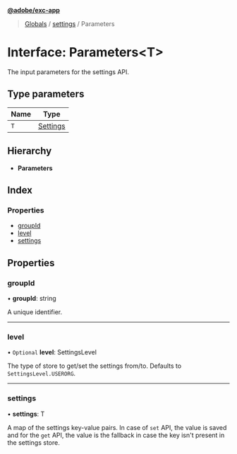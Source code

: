 **[@adobe/exc-app](../README.md)**

> [Globals](../README.md) / [settings](../modules/settings.md) / Parameters

# Interface: Parameters<T\>

The input parameters for the settings API.

## Type parameters

Name | Type |
------ | ------ |
`T` | [Settings](settings.settings-1.md) |

## Hierarchy

* **Parameters**

## Index

### Properties

* [groupId](settings.parameters.md#groupid)
* [level](settings.parameters.md#level)
* [settings](settings.parameters.md#settings)

## Properties

### groupId

•  **groupId**: string

A unique identifier.

___

### level

• `Optional` **level**: SettingsLevel

The type of store to get/set the settings from/to. Defaults to `SettingsLevel.USERORG`.

___

### settings

•  **settings**: T

A map of the settings key-value pairs. In case of `set` API, the value is saved and for the
`get` API, the value is the fallback in case the key isn't present in the settings store.
